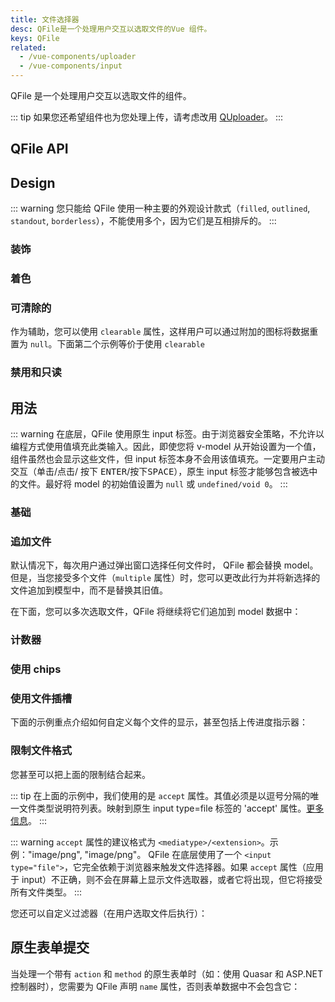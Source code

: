 ```yaml
---
title: 文件选择器
desc: QFile是一个处理用户交互以选取文件的Vue 组件。
keys: QFile
related:
  - /vue-components/uploader
  - /vue-components/input
---
```


QFile 是一个处理用户交互以选取文件的组件。

::: tip
如果您还希望组件也为您处理上传，请考虑改用 [QUploader](/vue-components/uploader)。
:::

## QFile API

<doc-api file="QFile" />

## Design

::: warning
您只能给 QFile 使用一种主要的外观设计款式（`filled`, `outlined`, `standout`, `borderless`），不能使用多个，因为它们是互相排斥的。
:::

<doc-example title="外观设计预览" file="QFile/DesignOverview" />

### 装饰

<doc-example title="Decorators" file="QFile/Decorators" />

### 着色

<doc-example title="Coloring" file="QFile/Coloring" />

### 可清除的
作为辅助，您可以使用 `clearable` 属性，这样用户可以通过附加的图标将数据重置为 `null`。下面第二个示例等价于使用 `clearable`

<doc-example title="Clearable" file="QFile/Clearable" />

### 禁用和只读

<doc-example title="Disable and readonly" file="QFile/DisableReadonly" />

## 用法

::: warning
在底层，QFile 使用原生 input 标签。由于浏览器安全策略，不允许以编程方式使用值填充此类输入。因此，即使您将 v-model 从开始设置为一个值，组件虽然也会显示这些文件，但 input 标签本身不会用该值填充。一定要用户主动交互（单击/点击/ 按下 <kbd>ENTER</kbd>/按下<kbd>SPACE</kbd>），原生 input 标签才能够包含被选中的文件。最好将 model 的初始值设置为 `null` 或 `undefined/void 0`。
:::

### 基础

<doc-example title="单个文件" file="QFile/BasicSingle" />

<doc-example title="多个文件" file="QFile/BasicMultiple" />

### 追加文件

默认情况下，每次用户通过弹出窗口选择任何文件时， QFile 都会替换 model。但是，当您接受多个文件（`multiple` 属性）时，您可以更改此行为并将新选择的文件追加到模型中，而不是替换其旧值。

在下面，您可以多次选取文件，QFile 将继续将它们追加到 model 数据中：

<doc-example title="追加文件" file="QFile/AppendingFiles" />

### 计数器

<doc-example title="基础计数" file="QFile/CounterBasic" />

<doc-example title="计数标签" file="QFile/CounterLabel" />

### 使用 chips

<doc-example title="With chips" file="QFile/WithChips" />

### 使用文件插槽
下面的示例重点介绍如何自定义每个文件的显示，甚至包括上传进度指示器：

<doc-example title="上传进度" file="QFile/WithProgress" />

### 限制文件格式

<doc-example title="基础限制" file="QFile/RestrictionBasic" />

您甚至可以把上面的限制结合起来。

::: tip
在上面的示例中，我们使用的是 `accept` 属性。其值必须是以逗号分隔的唯一文件类型说明符列表。映射到原生 input type=file 标签的 'accept' 属性。[更多信息](https://developer.mozilla.org/en-US/docs/Web/HTML/Element/input/file#Unique_file_type_specifiers)。
:::

::: warning
`accept` 属性的建议格式为 `<mediatype>/<extension>`。示例："image/png", "image/png"。 QFile 在底层使用了一个 `<input type="file">`，它完全依赖于浏览器来触发文件选择器。如果 `accept` 属性（应用于 input）不正确，则不会在屏幕上显示文件选取器，或者它将出现，但它将接受所有文件类型。
:::

您还可以自定义过滤器（在用户选取文件后执行）：

<doc-example title="过滤" file="QFile/RestrictionFilter" />


## 原生表单提交

当处理一个带有 `action` 和 `method` 的原生表单时（如：使用 Quasar 和 ASP.NET 控制器时），您需要为 QFile 声明 `name` 属性，否则表单数据中不会包含它：

<doc-example title="原生表单" file="QFile/NativeForm" />
